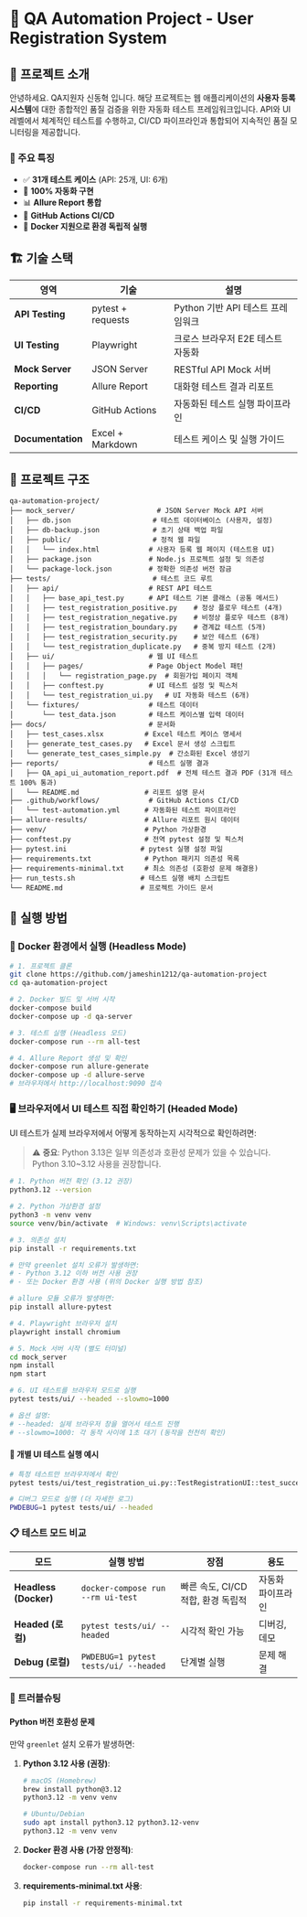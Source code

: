 # 🧪 QA Automation Project - User Registration System

## 📌 프로젝트 소개
안녕하세요.
QA지원자 신동혁 입니다. 해당 프로젝트는 웹 애플리케이션의 **사용자 등록 시스템**에 대한 종합적인 품질 검증을 위한 자동화 테스트 프레임워크입니다. API와 UI 레벨에서 체계적인 테스트를 수행하고, CI/CD 파이프라인과 통합되어 지속적인 품질 모니터링을 제공합니다.

### 🎯 주요 특징
- ✅ **31개 테스트 케이스** (API: 25개, UI: 6개)
- 🤖 **100% 자동화 구현**
- 📊 **Allure Report 통합**
- 🔄 **GitHub Actions CI/CD**
- 🐳 **Docker 지원으로 환경 독립적 실행**

## 🏗️ 기술 스택
| 영역 | 기술 | 설명 |
|------|------|------|
| **API Testing** | pytest + requests | Python 기반 API 테스트 프레임워크 |
| **UI Testing** | Playwright | 크로스 브라우저 E2E 테스트 자동화 |
| **Mock Server** | JSON Server | RESTful API Mock 서버 |
| **Reporting** | Allure Report | 대화형 테스트 결과 리포트 |
| **CI/CD** | GitHub Actions | 자동화된 테스트 실행 파이프라인 |
| **Documentation** | Excel + Markdown | 테스트 케이스 및 실행 가이드 |

## 📁 프로젝트 구조
```
qa-automation-project/
├── mock_server/                    # JSON Server Mock API 서버
│   ├── db.json                    # 테스트 데이터베이스 (사용자, 설정)
│   ├── db-backup.json             # 초기 상태 백업 파일
│   ├── public/                    # 정적 웹 파일
│   │   └── index.html            # 사용자 등록 웹 페이지 (테스트용 UI)
│   ├── package.json              # Node.js 프로젝트 설정 및 의존성
│   └── package-lock.json         # 정확한 의존성 버전 잠금
├── tests/                         # 테스트 코드 루트
│   ├── api/                      # REST API 테스트
│   │   ├── base_api_test.py      # API 테스트 기본 클래스 (공통 메서드)
│   │   ├── test_registration_positive.py    # 정상 플로우 테스트 (4개)
│   │   ├── test_registration_negative.py    # 비정상 플로우 테스트 (8개)
│   │   ├── test_registration_boundary.py    # 경계값 테스트 (5개)
│   │   ├── test_registration_security.py    # 보안 테스트 (6개)
│   │   └── test_registration_duplicate.py   # 중복 방지 테스트 (2개)
│   ├── ui/                       # 웹 UI 테스트
│   │   ├── pages/                # Page Object Model 패턴
│   │   │   └── registration_page.py  # 회원가입 페이지 객체
│   │   ├── conftest.py           # UI 테스트 설정 및 픽스처
│   │   └── test_registration_ui.py   # UI 자동화 테스트 (6개)
│   └── fixtures/                 # 테스트 데이터
│       └── test_data.json        # 테스트 케이스별 입력 데이터
├── docs/                         # 문서화
│   ├── test_cases.xlsx          # Excel 테스트 케이스 명세서
│   ├── generate_test_cases.py   # Excel 문서 생성 스크립트
│   └── generate_test_cases_simple.py  # 간소화된 Excel 생성기
├── reports/                      # 테스트 실행 결과
│   ├── QA_api_ui_automation_report.pdf  # 전체 테스트 결과 PDF (31개 테스트 100% 통과)
│   └── README.md                # 리포트 설명 문서
├── .github/workflows/            # GitHub Actions CI/CD
│   └── test-automation.yml      # 자동화된 테스트 파이프라인
├── allure-results/              # Allure 리포트 원시 데이터
├── venv/                        # Python 가상환경
├── conftest.py                  # 전역 pytest 설정 및 픽스처
├── pytest.ini                  # pytest 실행 설정 파일
├── requirements.txt             # Python 패키지 의존성 목록
├── requirements-minimal.txt     # 최소 의존성 (호환성 문제 해결용)
├── run_tests.sh                # 테스트 실행 배치 스크립트
└── README.md                   # 프로젝트 가이드 문서
```
## 📝 실행 방법

### 🚀 Docker 환경에서 실행 (Headless Mode)

```bash
# 1. 프로젝트 클론
git clone https://github.com/jameshin1212/qa-automation-project
cd qa-automation-project

# 2. Docker 빌드 및 서버 시작
docker-compose build
docker-compose up -d qa-server

# 3. 테스트 실행 (Headless 모드)
docker-compose run --rm all-test

# 4. Allure Report 생성 및 확인
docker-compose run allure-generate
docker-compose up -d allure-serve
# 브라우저에서 http://localhost:9090 접속
```

### 🖥️ 브라우저에서 UI 테스트 직접 확인하기 (Headed Mode)

UI 테스트가 실제 브라우저에서 어떻게 동작하는지 시각적으로 확인하려면:

> ⚠️ **중요**: Python 3.13은 일부 의존성과 호환성 문제가 있을 수 있습니다. Python 3.10~3.12 사용을 권장합니다.

```bash
# 1. Python 버전 확인 (3.12 권장)
python3.12 --version

# 2. Python 가상환경 설정
python3 -m venv venv
source venv/bin/activate  # Windows: venv\Scripts\activate

# 3. 의존성 설치
pip install -r requirements.txt

# 만약 greenlet 설치 오류가 발생하면:
# - Python 3.12 이하 버전 사용 권장
# - 또는 Docker 환경 사용 (위의 Docker 실행 방법 참조)

# allure 모듈 오류가 발생하면:
pip install allure-pytest

# 4. Playwright 브라우저 설치
playwright install chromium

# 5. Mock 서버 시작 (별도 터미널)
cd mock_server
npm install
npm start

# 6. UI 테스트를 브라우저 모드로 실행
pytest tests/ui/ --headed --slowmo=1000

# 옵션 설명:
# --headed: 실제 브라우저 창을 열어서 테스트 진행
# --slowmo=1000: 각 동작 사이에 1초 대기 (동작을 천천히 확인)
```

#### 🎯 개별 UI 테스트 실행 예시

```bash
# 특정 테스트만 브라우저에서 확인
pytest tests/ui/test_registration_ui.py::TestRegistrationUI::test_successful_registration --headed --slowmo=500

# 디버그 모드로 실행 (더 자세한 로그)
PWDEBUG=1 pytest tests/ui/ --headed
```

### 📋 테스트 모드 비교

| 모드 | 실행 방법 | 장점 | 용도 |
|------|----------|------|------|
| **Headless (Docker)** | `docker-compose run --rm ui-test` | 빠른 속도, CI/CD 적합, 환경 독립적 | 자동화 파이프라인 |
| **Headed (로컬)** | `pytest tests/ui/ --headed` | 시각적 확인 가능 | 디버깅, 데모 |
| **Debug (로컬)** | `PWDEBUG=1 pytest tests/ui/ --headed` | 단계별 실행 | 문제 해결 |

### 🔧 트러블슈팅

#### Python 버전 호환성 문제
만약 `greenlet` 설치 오류가 발생하면:

1. **Python 3.12 사용 (권장)**:
   ```bash
   # macOS (Homebrew)
   brew install python@3.12
   python3.12 -m venv venv
   
   # Ubuntu/Debian
   sudo apt install python3.12 python3.12-venv
   python3.12 -m venv venv
   ```

2. **Docker 환경 사용 (가장 안정적)**:
   ```bash
   docker-compose run --rm all-test
   ```

3. **requirements-minimal.txt 사용**:
   ```bash
   pip install -r requirements-minimal.txt
   ```




      
 